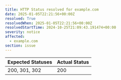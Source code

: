 ```yaml
---
title: HTTP Status resolved for example.com
date: 2025-01-05T22:21:56+00:00Z
resolved: True
resolvedWhen: 2025-01-05T22:21:56+00:00Z
resolvedStartTime: 2024-10-25T21:09:43.191474+00:00
severity: notice
affected:
  - example.com
section: issue
---
```


| Expected Statuses | Actual Status  |
|-------------------|----------------|
| 200, 301, 302 | 200 |
